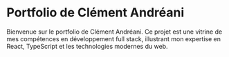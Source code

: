 # Portfolio de Clément Andréani

Bienvenue sur le portfolio de Clément Andréani. Ce projet est une vitrine de mes compétences en développement full stack, illustrant mon expertise en React, TypeScript et les technologies modernes du web.

